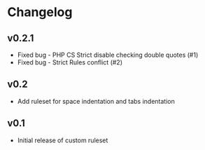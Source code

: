 # Changelog

## v0.2.1

- Fixed bug - PHP CS Strict disable checking double quotes (#1)
- Fixed bug - Strict Rules conflict (#2)

## v0.2

- Add ruleset for space indentation and tabs indentation


## v0.1

- Initial release of custom ruleset
